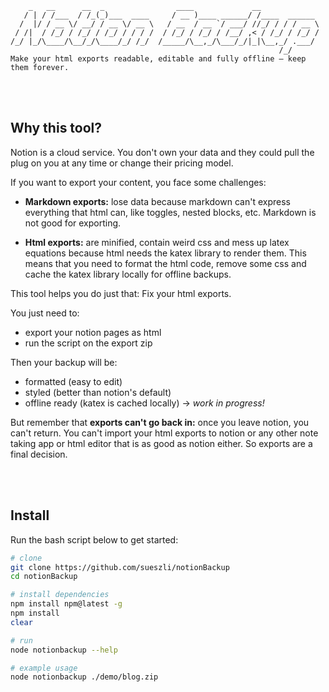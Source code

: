 ```
    _   __      __  _                ____             __
   / | / /___  / /_(_)___  ____     / __ )____ ______/ /____  ______
  /  |/ / __ \/ __/ / __ \/ __ \   / __  / __ `/ ___/ //_/ / / / __ \
 / /|  / /_/ / /_/ / /_/ / / / /  / /_/ / /_/ / /__/ ,< / /_/ / /_/ /
/_/ |_/\____/\__/_/\____/_/ /_/  /_____/\__,_/\___/_/|_|\__,_/ .___/
                                                            /_/
Make your html exports readable, editable and fully offline – keep them forever.
```

<br><br>

## Why this tool?

Notion is a cloud service. You don't own your data and they could pull the plug on you at any time or change their pricing model.

If you want to export your content, you face some challenges:

- **Markdown exports:** lose data because markdown can't express everything that html can, like toggles, nested blocks, etc. Markdown is not good for exporting.

- **Html exports:** are minified, contain weird css and mess up latex equations because html needs the katex library to render them. This means that you need to format the html code, remove some css and cache the katex library locally for offline backups.

This tool helps you do just that: Fix your html exports.

You just need to:

- export your notion pages as html
- run the script on the export zip

Then your backup will be:

- formatted (easy to edit)
- styled (better than notion's default)
- offline ready (katex is cached locally) → _work in progress!_

But remember that **exports can't go back in:** once you leave notion, you can't return. You can't import your html exports to notion or any other note taking app or html editor that is as good as notion either. So exports are a final decision.

<br><br>


## Install

Run the bash script below to get started:

```bash
# clone
git clone https://github.com/sueszli/notionBackup
cd notionBackup

# install dependencies
npm install npm@latest -g
npm install
clear

# run
node notionbackup --help

# example usage
node notionbackup ./demo/blog.zip
```
